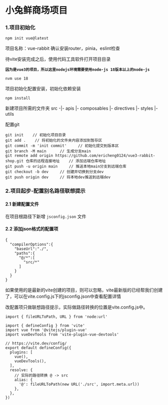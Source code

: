 # 小兔鲜商场项目



### 1.项目初始化
```
npm init vue@latest
```
项目名称：vue-rabbit
确认安装router，pinia，eslint检查

待vite安装完成之后，使用代码工具软件打开项目目录

**`因为是vue3的项目，所以这里nodejs环境需要使用node-js 18版本以上的node-js`**
```
nvm use 18
```
项目初始化配置安装，初始化依赖安装
```
npm install
```
新建项目所需的文件夹
src -|- apis
       |- composables
       |- directives
       |- styles
       |- utils


配置git
```
git init 	// 初始化项目目录
git add .    // 将初始化的文件夹内容添加到暂存区
git commit -m 'init commit' 	// 初始化提交到版本区
git branch -M main		// 生成分支main
git remote add origin https://github.com/ericheng0124/vue3-rabbit-shop.git 仓库的远程连接地址	// 添加远端仓库地址
git push -u origin main		// 推送本地main分支到远端仓库
git checkout -b dev		// 创建并切换到分支dev
git push origin dev		// 将本地dev推送到远端dev
```



### 2.项目起步-配置别名路径联想提示



#### 2.1 新建配置文件
在项目根路径下新增 `jsconfig.json` 文件



#### 2.2 添加json格式的配置项
```
{
  "compilerOptions":{
    "baseUrl":"./",
    "paths":{
      "@/*":[
        "src/*"
      ]
    }
  }
}
```
如果使用的是最新的vite创建的项目，则可以忽略，vite最新版的已经帮我们创建了，可以在vite.config.js下的jsconfig.json中查看配置详情

改配置项只做联想路径提示，实际做路径转换的位置是vite.config.js中。
```
import { fileURLToPath, URL } from 'node:url'

import { defineConfig } from 'vite'
import vue from '@vitejs/plugin-vue'
import vueDevTools from 'vite-plugin-vue-devtools'

// https://vite.dev/config/
export default defineConfig({
  plugins: [
    vue(),
    vueDevTools(),
  ],
  resolve: {
    // 实际的路径转换 @ -> src
    alias: {
      '@': fileURLToPath(new URL('./src', import.meta.url))
    },
  },
})
```

